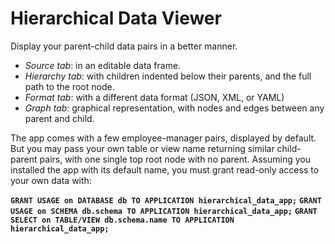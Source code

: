 # Hierarchical Data Viewer

Display your parent-child data pairs in a better manner.

* *Source tab*: in an editable data frame.
* *Hierarchy tab*: with children indented below their parents, and the full path to the root node.
* *Format tab*: with a different data format (JSON, XML, or YAML)
* *Graph tab*: graphical representation, with nodes and edges between any parent and child.

The app comes with a few employee-manager pairs, displayed by default. But you may pass your own table or view name returning similar child-parent pairs, with one single top root node with no parent. Assuming you installed the app with its default name, you must grant read-only access to your own data with:

**`GRANT USAGE on DATABASE db TO APPLICATION hierarchical_data_app;`**
**`GRANT USAGE on SCHEMA db.schema TO APPLICATION hierarchical_data_app;`**
**`GRANT SELECT on TABLE/VIEW db.schema.name TO APPLICATION hierarchical_data_app;`**
